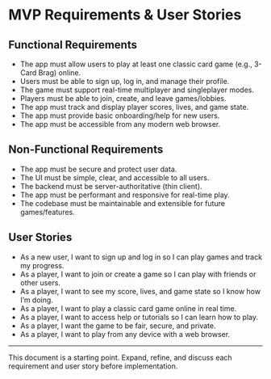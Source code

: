 # MVP Requirements & User Stories

## Functional Requirements
- The app must allow users to play at least one classic card game (e.g., 3-Card Brag) online.
- Users must be able to sign up, log in, and manage their profile.
- The game must support real-time multiplayer and singleplayer modes.
- Players must be able to join, create, and leave games/lobbies.
- The app must track and display player scores, lives, and game state.
- The app must provide basic onboarding/help for new users.
- The app must be accessible from any modern web browser.

## Non-Functional Requirements
- The app must be secure and protect user data.
- The UI must be simple, clear, and accessible to all users.
- The backend must be server-authoritative (thin client).
- The app must be performant and responsive for real-time play.
- The codebase must be maintainable and extensible for future games/features.

## User Stories
- As a new user, I want to sign up and log in so I can play games and track my progress.
- As a player, I want to join or create a game so I can play with friends or other users.
- As a player, I want to see my score, lives, and game state so I know how I’m doing.
- As a player, I want to play a classic card game online in real time.
- As a player, I want to access help or tutorials so I can learn how to play.
- As a player, I want the game to be fair, secure, and private.
- As a player, I want to play from any device with a web browser.

---

This document is a starting point. Expand, refine, and discuss each requirement and user story before implementation.
